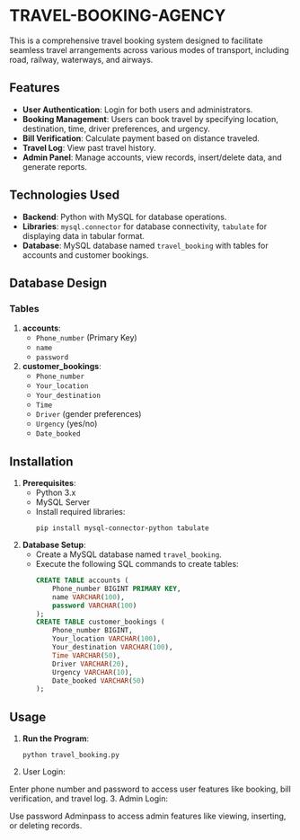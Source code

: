 # TRAVEL-BOOKING-AGENCY
This is a comprehensive travel booking system designed to facilitate seamless travel arrangements across various modes of transport, including road, railway, waterways, and airways.


## Features
- **User Authentication**: Login for both users and administrators.
- **Booking Management**: Users can book travel by specifying location, destination, time, driver preferences, and urgency.
- **Bill Verification**: Calculate payment based on distance traveled.
- **Travel Log**: View past travel history.
- **Admin Panel**: Manage accounts, view records, insert/delete data, and generate reports.

## Technologies Used
- **Backend**: Python with MySQL for database operations.
- **Libraries**: `mysql.connector` for database connectivity, `tabulate` for displaying data in tabular format.
- **Database**: MySQL database named `travel_booking` with tables for accounts and customer bookings.

## Database Design
### Tables
1. **accounts**:
   - `Phone_number` (Primary Key)
   - `name`
   - `password`
2. **customer_bookings**:
   - `Phone_number`
   - `Your_location`
   - `Your_destination`
   - `Time`
   - `Driver` (gender preferences)
   - `Urgency` (yes/no)
   - `Date_booked`

## Installation
1. **Prerequisites**:
   - Python 3.x
   - MySQL Server
   - Install required libraries:
     ```
     pip install mysql-connector-python tabulate
     ```
2. **Database Setup**:
   - Create a MySQL database named `travel_booking`.
   - Execute the following SQL commands to create tables:
     ```sql
     CREATE TABLE accounts (
         Phone_number BIGINT PRIMARY KEY,
         name VARCHAR(100),
         password VARCHAR(100)
     );
     CREATE TABLE customer_bookings (
         Phone_number BIGINT,
         Your_location VARCHAR(100),
         Your_destination VARCHAR(100),
         Time VARCHAR(50),
         Driver VARCHAR(20),
         Urgency VARCHAR(10),
         Date_booked VARCHAR(50)
     );
     ```

## Usage
1. **Run the Program**:
   ```
   python travel_booking.py
   ```
2. User Login:

  Enter phone number and password to access user features like booking, bill verification, and travel log.
3. Admin Login:

  Use password Adminpass to access admin features like viewing, inserting, or deleting records.
